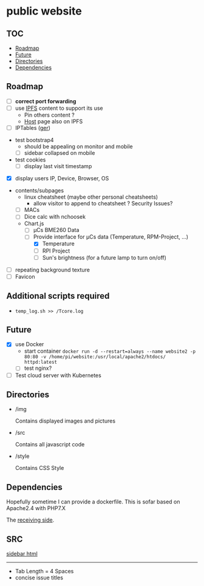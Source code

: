 # public website

## TOC
- [Roadmap](#Roadmap)
- [Future](#Future)
- [Directories](#Directories)
- [Dependencies](#Dependencies)

## Roadmap
- [ ] __correct port forwarding__
- [ ] use [IPFS](https://ipfs.io/) content to support its use
    - Pin others content ?
    - [Host](https://medium.com/coinmonks/how-i-hosted-my-website-on-ipfs-431919d7440a) page also on IPFS
- [ ] IPTables ([ger](https://de.wikibooks.org/wiki/Linux-Praxisbuch/_Linux-Firewall_mit_IP-Tables))
- test bootstrap4
    - should be appealing on monitor and mobile
    - [ ] sidebar collapsed on mobile
- test cookies
    - [ ] display last visit timestamp
- [x] display users IP, Device, Browser, OS
- contents/subpages
    - linux cheatsheet (maybe other personal cheatsheets)
        - allow visitor to append to cheatsheet ? Security Issues?
    - [ ] MACs
    - [ ] Dice calc with nchoosek
    - Chart.js
        - [ ] µCs BME260 Data
        - [ ] Provide interface for µCs data (Temperature, RPM-Project, ...)
            - [x] Temperature
            - [ ] RPI Project
            - [ ] Sun's brightness (for a future lamp to turn on/off)
- [ ] repeating background texture
- [ ] Favicon

## Additional scripts required
- `temp_log.sh >> /Tcore.log`

## Future
- [x] use Docker
    - start container `docker run -d --restart=always --name website2 -p 80:80 -v /home/pi/website:/usr/local/apache2/htdocs/ httpd:latest`
    - [ ] test nginx?
- [ ] Test cloud server with Kubernetes

## Directories
- /img

    Contains displayed images and pictures

- /src

    Contains all javascript code

- /style

    Contains CSS Style

## Dependencies
Hopefully sometime I can provide a dockerfile. This is sofar based on Apache2.4 with PHP7.X

The [receiving side](https://github.com/jarvis-owl/node_post).

## SRC
[sidebar html](https://bootstrapious.com/p/bootstrap-sidebar)

---

- Tab Length = 4 Spaces
- concise issue titles
